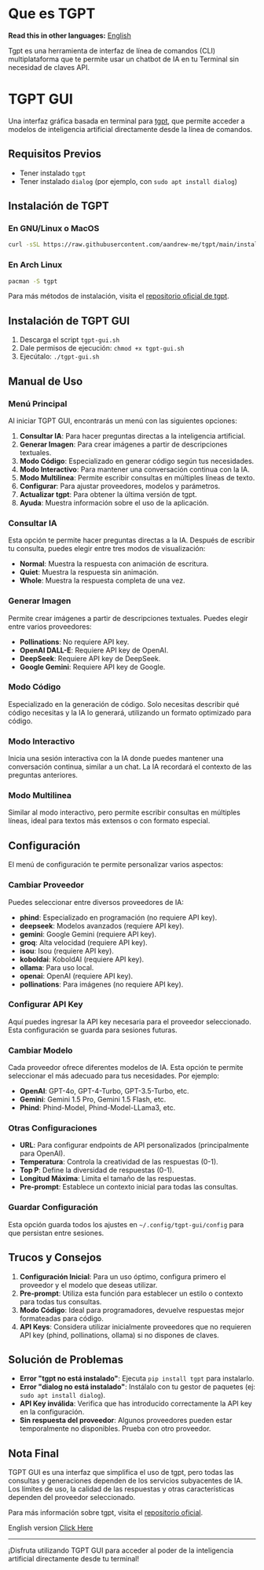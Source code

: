 # Que es TGPT
**Read this in other languages:** [English](README.en.md)

Tgpt es una herramienta de interfaz de línea de comandos (CLI) multiplataforma que te permite usar un chatbot de IA en tu Terminal sin necesidad de claves API.
# TGPT GUI

Una interfaz gráfica basada en terminal para [tgpt](https://github.com/aandrew-me/tgpt), que permite acceder a modelos de inteligencia artificial directamente desde la línea de comandos.

## Requisitos Previos

- Tener instalado `tgpt`
- Tener instalado `dialog` (por ejemplo, con `sudo apt install dialog`)

## Instalación de TGPT

### En GNU/Linux o MacOS
```bash
curl -sSL https://raw.githubusercontent.com/aandrew-me/tgpt/main/install | bash -s /usr/local/bin
```

### En Arch Linux
```bash
pacman -S tgpt
```
Para más métodos de instalación, visita el [repositorio oficial de tgpt](https://github.com/aandrew-me/tgpt).

## Instalación de TGPT GUI

1. Descarga el script `tgpt-gui.sh`
2. Dale permisos de ejecución: `chmod +x tgpt-gui.sh`
3. Ejecútalo: `./tgpt-gui.sh`

## Manual de Uso

### Menú Principal

Al iniciar TGPT GUI, encontrarás un menú con las siguientes opciones:

1. **Consultar IA**: Para hacer preguntas directas a la inteligencia artificial.
2. **Generar Imagen**: Para crear imágenes a partir de descripciones textuales.
3. **Modo Código**: Especializado en generar código según tus necesidades.
4. **Modo Interactivo**: Para mantener una conversación continua con la IA.
5. **Modo Multilinea**: Permite escribir consultas en múltiples líneas de texto.
6. **Configurar**: Para ajustar proveedores, modelos y parámetros.
7. **Actualizar tgpt**: Para obtener la última versión de tgpt.
8. **Ayuda**: Muestra información sobre el uso de la aplicación.

### Consultar IA

Esta opción te permite hacer preguntas directas a la IA. Después de escribir tu consulta, puedes elegir entre tres modos de visualización:

- **Normal**: Muestra la respuesta con animación de escritura.
- **Quiet**: Muestra la respuesta sin animación.
- **Whole**: Muestra la respuesta completa de una vez.

### Generar Imagen

Permite crear imágenes a partir de descripciones textuales. Puedes elegir entre varios proveedores:

- **Pollinations**: No requiere API key.
- **OpenAI DALL-E**: Requiere API key de OpenAI.
- **DeepSeek**: Requiere API key de DeepSeek.
- **Google Gemini**: Requiere API key de Google.

### Modo Código

Especializado en la generación de código. Solo necesitas describir qué código necesitas y la IA lo generará, utilizando un formato optimizado para código.

### Modo Interactivo

Inicia una sesión interactiva con la IA donde puedes mantener una conversación continua, similar a un chat. La IA recordará el contexto de las preguntas anteriores.

### Modo Multilinea

Similar al modo interactivo, pero permite escribir consultas en múltiples líneas, ideal para textos más extensos o con formato especial.

## Configuración

El menú de configuración te permite personalizar varios aspectos:

### Cambiar Proveedor

Puedes seleccionar entre diversos proveedores de IA:

- **phind**: Especializado en programación (no requiere API key).
- **deepseek**: Modelos avanzados (requiere API key).
- **gemini**: Google Gemini (requiere API key).
- **groq**: Alta velocidad (requiere API key).
- **isou**: Isou (requiere API key).
- **koboldai**: KoboldAI (requiere API key).
- **ollama**: Para uso local.
- **openai**: OpenAI (requiere API key).
- **pollinations**: Para imágenes (no requiere API key).

### Configurar API Key

Aquí puedes ingresar la API key necesaria para el proveedor seleccionado. Esta configuración se guarda para sesiones futuras.

### Cambiar Modelo

Cada proveedor ofrece diferentes modelos de IA. Esta opción te permite seleccionar el más adecuado para tus necesidades. Por ejemplo:

- **OpenAI**: GPT-4o, GPT-4-Turbo, GPT-3.5-Turbo, etc.
- **Gemini**: Gemini 1.5 Pro, Gemini 1.5 Flash, etc.
- **Phind**: Phind-Model, Phind-Model-LLama3, etc.

### Otras Configuraciones

- **URL**: Para configurar endpoints de API personalizados (principalmente para OpenAI).
- **Temperatura**: Controla la creatividad de las respuestas (0-1).
- **Top P**: Define la diversidad de respuestas (0-1).
- **Longitud Máxima**: Limita el tamaño de las respuestas.
- **Pre-prompt**: Establece un contexto inicial para todas las consultas.

### Guardar Configuración

Esta opción guarda todos los ajustes en `~/.config/tgpt-gui/config` para que persistan entre sesiones.

## Trucos y Consejos

1. **Configuración Inicial**: Para un uso óptimo, configura primero el proveedor y el modelo que deseas utilizar.
2. **Pre-prompt**: Utiliza esta función para establecer un estilo o contexto para todas tus consultas.
3. **Modo Código**: Ideal para programadores, devuelve respuestas mejor formateadas para código.
4. **API Keys**: Considera utilizar inicialmente proveedores que no requieren API key (phind, pollinations, ollama) si no dispones de claves.

## Solución de Problemas

- **Error "tgpt no está instalado"**: Ejecuta `pip install tgpt` para instalarlo.
- **Error "dialog no está instalado"**: Instálalo con tu gestor de paquetes (ej: `sudo apt install dialog`).
- **API Key inválida**: Verifica que has introducido correctamente la API key en la configuración.
- **Sin respuesta del proveedor**: Algunos proveedores pueden estar temporalmente no disponibles. Prueba con otro proveedor.

## Nota Final

TGPT GUI es una interfaz que simplifica el uso de tgpt, pero todas las consultas y generaciones dependen de los servicios subyacentes de IA. Los límites de uso, la calidad de las respuestas y otras características dependen del proveedor seleccionado.

Para más información sobre tgpt, visita el [repositorio oficial](https://github.com/aandrew-me/tgpt).

English version [Click Here](README.en.md)

---

¡Disfruta utilizando TGPT GUI para acceder al poder de la inteligencia artificial directamente desde tu terminal!
